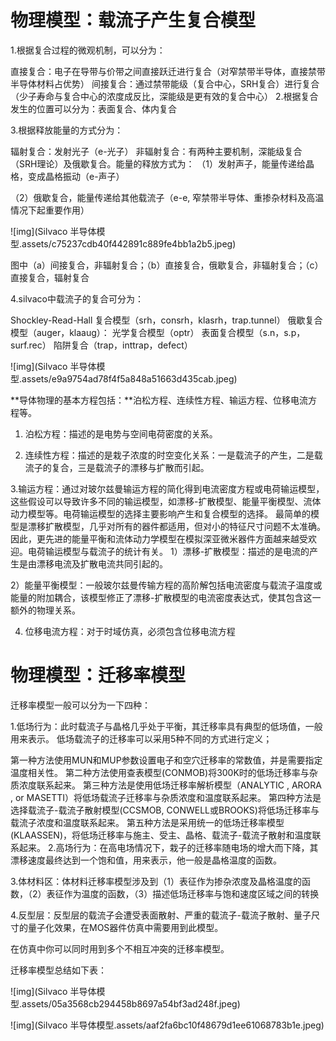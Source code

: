 

# 物理模型：载流子产生复合模型

1.根据复合过程的微观机制，可以分为：

 

直接复合：电子在导带与价带之间直接跃迁进行复合（对窄禁带半导体，直接禁带半导体材料占优势）
间接复合：通过禁带能级（复合中心，SRH复合）进行复合（少子寿命与复合中心的浓度成反比，深能级是更有效的复合中心）
2.根据复合发生的位置可以分为：表面复合、体内复合

3.根据释放能量的方式分为：

辐射复合：发射光子（e-光子）
非辐射复合：有两种主要机制，深能级复合（SRH理论）及俄歇复合。能量的释放方式为：
  （1）发射声子，能量传递给晶格，变成晶格振动（e-声子）

  （2）俄歇复合，能量传递给其他载流子（e-e, 窄禁带半导体、重掺杂材料及高温情况下起重要作用）

![img](Silvaco 半导体模型.assets/c75237cdb40f442891c889fe4bb1a2b5.jpeg)

图中（a）间接复合，非辐射复合；（b）直接复合，俄歇复合，非辐射复合；（c）直接复合，辐射复合

4.silvaco中载流子的复合可分为：

Shockley-Read-Hall 复合模型（srh，consrh，klasrh，trap.tunnel）
俄歇复合模型（auger，klaaug）：
光学复合模型（optr）
表面复合模型（s.n，s.p，surf.rec）
陷阱复合（trap，inttrap，defect）

![img](Silvaco 半导体模型.assets/e9a9754ad78f4f5a848a51663d435cab.jpeg)





**导体物理的基本方程包括：**泊松方程、连续性方程、输运方程、位移电流方程等。

1. 泊松方程：描述的是电势与空间电荷密度的关系。

2. 连续性方程：描述的是栽子浓度的时空变化关系：一是载流子的产生，二是载流子的复合，三是载流子的漂移与扩散而引起。

3.输运方程：通过对玻尔兹曼输运方程的简化得到电流密度方程或电荷输运模型，这些假设可以导致许多不同的输运模型，如漂移-扩散模型、能量平衡模型、流体动力模型等。电荷输运模型的选择主要影响产生和复合模型的选择。
最简单的模型是漂移扩散模型，几乎对所有的器件都适用，但对小的特征尺寸问题不太准确。因此，更先进的能量平衡和流体动力学模型在模拟深亚微米器件方面越来越受欢迎。电荷输运模型与载流子的统计有关。
1）漂移-扩散模型：描述的是电流的产生是由漂移电流及扩散电流共同引起的。

2）能量平衡模型：一般玻尔兹曼传输方程的高阶解包括电流密度与载流子温度或能量的附加耦合，该模型修正了漂移-扩散模型的电流密度表达式，使其包含这一额外的物理关系。

4. 位移电流方程：对于时域仿真，必须包含位移电流方程

# 物理模型：迁移率模型

迁移率模型一般可以分为一下四种：

1.低场行为：此时载流子与晶格几乎处于平衡，其迁移率具有典型的低场值，一般用来表示。 低场载流子的迁移率可以采用5种不同的方式进行定义；

第一种方法使用MUN和MUP参数设置电子和空穴迁移率的常数值，并是需要指定温度相关性。
第二种方法使用查表模型(CONMOB)将300K时的低场迁移率与杂质浓度联系起来。
第三种方法是使用低场迁移率解析模型（ANALYTIC , ARORA , or MASETTI）将低场载流子迁移率与杂质浓度和温度联系起来。
第四种方法是选择载流子-载流子散射模型(CCSMOB, CONWELL或BROOKS)将低场迁移率与载流子浓度和温度联系起来。
第五种方法是采用统一的低场迁移率模型(KLAASSEN)，将低场迁移率与施主、受主、晶格、载流子-载流子散射和温度联系起来。
2.高场行为：在高电场情况下，栽子的迁移率随电场的增大而下降，其漂移速度最终达到一个饱和值，用来表示，他一般是晶格温度的函数。

3.体材料区：体材料迁移率模型涉及到（1）表征作为掺杂浓度及晶格温度的函数，（2）表征作为温度的函数，（3）描述低场迁移率与饱和速度区域之间的转换 

4.反型层：反型层的载流子会遭受表面散射、严重的载流子-载流子散射、量子尺寸的量子化效果，在MOS器件仿真中需要用到此模型。

在仿真中你可以同时用到多个不相互冲突的迁移率模型。

迁移率模型总结如下表：



 

 

 ![img](Silvaco 半导体模型.assets/05a3568cb294458b8697a54bf3ad248f.jpeg)

![img](Silvaco 半导体模型.assets/aaf2fa6bc10f48679d1ee61068783b1e.jpeg)